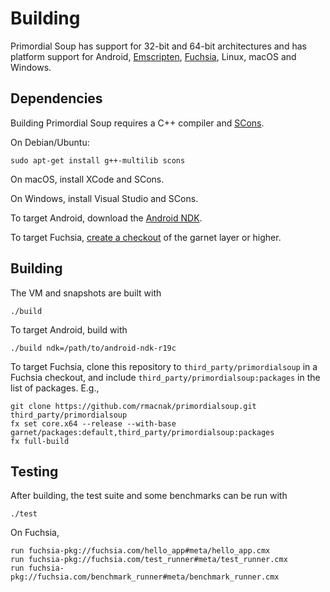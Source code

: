 # Building

Primordial Soup has support for 32-bit and 64-bit architectures and has platform support for Android, [Emscripten](https://emscripten.org/), [Fuchsia](https://fuchsia.googlesource.com/docs/+/master/README.md), Linux, macOS and Windows.

## Dependencies

Building Primordial Soup requires a C++ compiler and [SCons](http://scons.org/).

On Debian/Ubuntu:

```
sudo apt-get install g++-multilib scons
```

On macOS, install XCode and SCons.

On Windows, install Visual Studio and SCons.

To target Android, download the [Android NDK](https://developer.android.com/ndk/downloads/index.html).

To target Fuchsia, [create a checkout](https://fuchsia.googlesource.com/docs/+/HEAD/development/source_code/README.md) of the garnet layer or higher.

## Building

The VM and snapshots are built with

```
./build
```

To target Android, build with

```
./build ndk=/path/to/android-ndk-r19c
```

To target Fuchsia, clone this repository to `third_party/primordialsoup` in a Fuchsia checkout, and include `third_party/primordialsoup:packages` in the list of packages. E.g.,

```
git clone https://github.com/rmacnak/primordialsoup.git third_party/primordialsoup
fx set core.x64 --release --with-base garnet/packages:default,third_party/primordialsoup:packages
fx full-build
```

## Testing

After building, the test suite and some benchmarks can be run with

```
./test
```

On Fuchsia,

```
run fuchsia-pkg://fuchsia.com/hello_app#meta/hello_app.cmx
run fuchsia-pkg://fuchsia.com/test_runner#meta/test_runner.cmx
run fuchsia-pkg://fuchsia.com/benchmark_runner#meta/benchmark_runner.cmx
```
